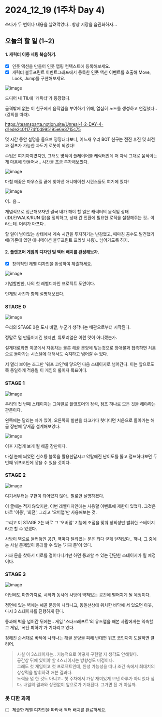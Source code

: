 # 2024_12_19 (1주차 Day 4)

쓰다가 두 번이나 내용을 날려먹었다.. 항상 저장을 습관화하자... <br>

## 오늘의 할 일 (1~2)
#### 1. 캐릭터 이동 세팅 복습하기. <br>

- [x]  인풋 액션을 만들어 인풋 맵핑 컨텍스트에 등록해보세요.
- [x]  캐릭터 블루프린트 이벤트그래프에서 등록한 인풋 액션 이벤트를 호출해 Move, Look, Jump를 구현해보세요.

![image](https://github.com/user-attachments/assets/af079285-8bf4-47db-9b00-b8fc0fe90626)


드디어 내 TIL에 '캐릭터'가 등장했다. <br>

골격밖에 없는 이 친구에게 움직임을 부여하기 위해, 열심히 노드를 생성하고 연결했다..(강의를 따라). <br>

https://teamsparta.notion.site/Unreal-1-2-DAY-4-d1ede2c0f1774f0d995195e6e3715c75 <br>

몇 시간 동안 설명을 들으며 낑낑대다보니, 어느새 우리 BOT 친구는 전진 후진 및 회전과 점프가 가능한 과도기 로봇이 되었다! <br>

수업은 여기까지였지만, 그래도 명색이 플레이어블 캐릭터인데 저 자세 그대로 움직이는게 마음에 안들어서.. 시간을 조금 투자해보았다. <br>

![image](https://github.com/user-attachments/assets/708cba0b-1594-4039-9e1a-d7c34689b4e9)

마침 애꿏은 마우스질 끝에 찾아낸 애니메이션 시퀸스들도 여기에 있다! <br>

![image](https://github.com/user-attachments/assets/325a08d7-df3c-41f4-8aaf-5a409720256b)

어.. 음... <br>

개념적으로 접근해보자면 결국 내가 해야 할 일은 캐릭터의 움직임 상태(IDLE/WALK/RUN 등)을 정의하고, 상태 간 전환에 필요한 로직을 설정해주는 것.. 이라는데. 머리가 아프다.. <br>

할 일이 남아있는 상태에서 계속 시간을 투자하기는 난감했고, 때마침 꼼수도 발견했기에(기존에 있던 애니메이션 블루프린트 프리셋 사용).. 넘어가도록 하자. <br>

#### 2. 플랫포머 게임의 디자인 및 액터 배치를 완성해보자. <br>

-[x] 창의적인 레벨 디자인을 완성하여 제출하세요.

![image](https://github.com/user-attachments/assets/1d069f80-fd10-4a9c-92c0-dbadd7cc828d)

기념할만한, 나의 첫 레벨디자인 프로젝트 도안이다. <br>

인게임 사진과 함께 설명해보겠다. <br>

### STAGE 0

![image](https://github.com/user-attachments/assets/6aafe636-2281-4c77-85b1-6fe90735c9e3)

우리의 STAGE 0은 도시 바깥, 누군가 생각나는 배관으로부터 시작된다. <br>

정말로 덜 만들어지긴 했지만, 튜토리얼은 이런 맛이 아니겠는가. <br>

설계대로라면 이곳에서 자동차는 물론 해골 문양에 닿는것으로 장애물과 접촉하면 처음으로 돌아가는 시스템에 대해서도 숙지하고 넘어갈 수 있다. <br>

저 멀리 보이는 조그만 '워프 코인'에 닿으면 다음 스테이지로 넘어간다. 이는 앞으로도 쭉 동일하게 적용될 이 게임의 룰이자 목표이다. <br>

### STAGE 1

![image](https://github.com/user-attachments/assets/ec215a9d-4918-4925-a526-e7e70fd6939d)

우리의 첫 번째 스테이지는 그야말로 플랫포머의 정석, 점프 하나로 모든 것을 해야하는 관문이다. <br>

왼쪽에는 달리는 차가 있어, 오른쪽의 발판을 타고가다 헛디디면 처음으로 돌아가는 해골 장판에 닿게끔 설계해보았다. <br>

![image](https://github.com/user-attachments/assets/f8f71619-65bb-48bd-8856-46c07e2cc392)

이후 지겹게 보게 될 해골 장판이다.

마침 눈에 띄었던 신호등 블록을 활용한답시고 악랄해진 난이도를 뚫고 점프하다보면 두 번째 워프코인에 닿을 수 있을 것이다. <br>

### STAGE 2

![image](https://github.com/user-attachments/assets/aaaf926a-2c81-4db8-95a5-1240589ec473)


여기서부터는 구현이 되어있지 않아.. 말로만 설명하겠다. <br>

이 글에는 적지 않았지만, 이번 레벨디자인에는 사용할 이벤트에 제한이 있었다. 그것은 바로 '이동', '회전', 그리고 '오버랩'만 사용해보는 것. <br>

그리고 이 STAGE 2는 바로 그 '오버랩' 기능에 초점을 맞춰 창의성만 발휘한 스테이지라고 할 수 있겠다. <br>

사방이 벽으로 둘러쌓인 공간, 벽마다 달려있는 문은 죄다 굳게 닫혀있다.. 허나, 그 중에는 사실 문제없이 통과할 수 있는 '가짜 문'이 있다.<br>

가짜 문을 찾아서 미로를 걸어다니기만 하면 통과할 수 있는 간단한 스테이지가 될 예정이다. <br>

### STAGE 3

![image](https://github.com/user-attachments/assets/9880a33e-9a2b-429a-8484-cb464eaf53f0)

이번에도 마찬가지로, 시작과 동시에 사방이 막혀있는 공간에 떨어지게 될 예정이다. <br>

정면에 있는 벽에는 해골 문양이 나타나고, 동일선상에 위치한 바닥에 서 있으면 아웃, 다시 3 스테이지를 진행하게 된다. <br>

통과해 벽을 넘어간 뒤에는.. 게임 '스타크래프트'의 유즈맵을 해본 사람에게는 익숙할 그 게임, '폭탄 피하기'가 기다리고 있다. <br>

정해진 순서대로 바닥에 나타나는 해골 문양을 피해 반대편 워프 코인까지 도달하면 클리어. <br>

> 사실 이 3스테이지는.. 기능적으로 어떻게 구현할 지 생각도 안해뒀다. <br>
> 공간상 뒤에 있어야 할 4스테이지는 방향성도 미정이다. <br>
> 그래도 첫 게임이고 첫 프로젝트인데, 완성 가능성을 떠나 조건 속에서 최대치의 상상력을 발휘하려 애쓴 결과다. <br>
> 노력을 덜 한 것도 아니고.. 첫 주차에서 가장 재미있게 보낸 하루가 아니었다 싶다. 내일의 결과와 상관없이 앞으로가 기대된다. 그거면 된 거 아닐까. <br>

### 못 다한 과제

-[ ] 제출한 레벨 디자인을 따라서 액터 배치를 완료하세요.
